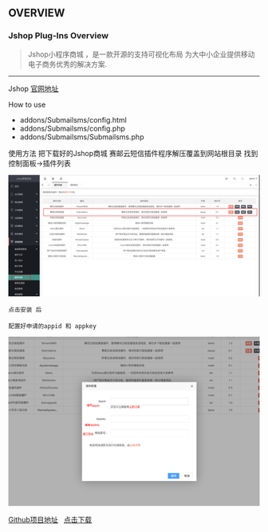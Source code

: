 ## OVERVIEW

### Jshop Plug-Ins Overview

>Jshop小程序商城 ，是一款开源的支持可视化布局 为大中小企业提供移动电子商务优秀的解决方案.

------
Jshop  [官网地址](https://www.jihainet.com/)

How to use


-	addons/Submailsms/config.html
-	addons/Submailsms/config.php
-	addons/Submailsms/Submailsms.php


使用方法
    把下载好的Jshop商城 赛邮云短信插件程序解压覆盖到网站根目录
    找到 控制面板->插件列表


![Submail](./markdown/1.png)

    点击安装 后

    配置好申请的appid 和 appkey

![Submail](./markdown/2.png)

[Github项目地址](https://github.com/submail-developers/jshop_sms)&nbsp;&nbsp;&nbsp;[点击下载](https://github.com/submail-developers/jshop_sms/archive/master.zip)
